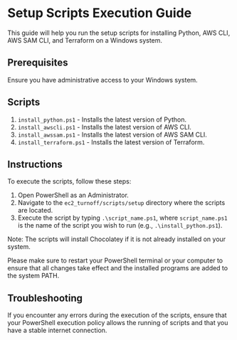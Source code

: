# Setup Scripts Execution Guide

This guide will help you run the setup scripts for installing Python, AWS CLI, AWS SAM CLI, and Terraform on a Windows system.

## Prerequisites

Ensure you have administrative access to your Windows system.

## Scripts

1. `install_python.ps1` - Installs the latest version of Python.
2. `install_awscli.ps1` - Installs the latest version of AWS CLI.
3. `install_awssam.ps1` - Installs the latest version of AWS SAM CLI.
4. `install_terraform.ps1` - Installs the latest version of Terraform.

## Instructions

To execute the scripts, follow these steps:

1. Open PowerShell as an Administrator.
2. Navigate to the `ec2_turnoff/scripts/setup` directory where the scripts are located.
3. Execute the script by typing `.\script_name.ps1`, where `script_name.ps1` is the name of the script you wish to run (e.g., `.\install_python.ps1`).

Note: The scripts will install Chocolatey if it is not already installed on your system.

Please make sure to restart your PowerShell terminal or your computer to ensure that all changes take effect and the installed programs are added to the system PATH.

## Troubleshooting

If you encounter any errors during the execution of the scripts, ensure that your PowerShell execution policy allows the running of scripts and that you have a stable internet connection.
